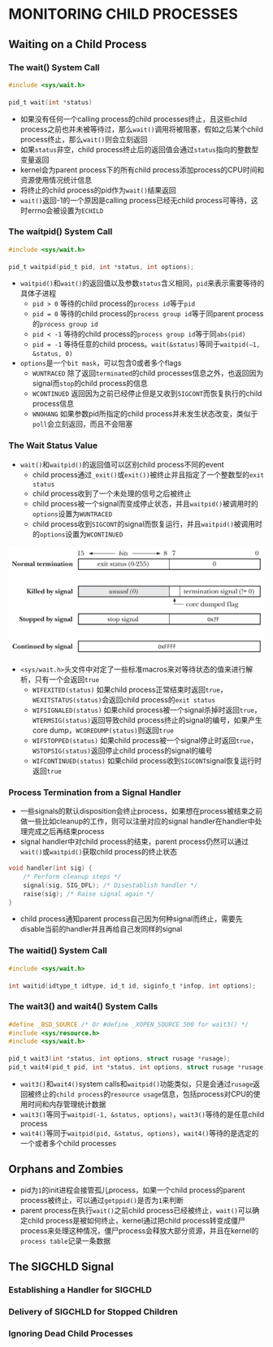 # MONITORING CHILD PROCESSES

## Waiting on a Child Process

### The wait() System Call
```c
#include <sys/wait.h>

pid_t wait(int *status)
```
- 如果没有任何一个calling process的child processes终止，且这些child process之前也并未被等待过，那么`wait()`调用将被阻塞，假如之后某个child process终止，那么`wait()`则会立刻返回
- 如果`status`非空，child process终止后的返回值会通过`status`指向的整数型变量返回
- kernel会为parent process下的所有child process添加process的CPU时间和资源使用情况统计信息
- 将终止的child process的pid作为`wait()`结果返回
- `wait()`返回-1的一个原因是calling process已经无child process可等待，这时errno会被设置为`ECHILD`

### The waitpid() System Call
```c
#include <sys/wait.h>

pid_t waitpid(pid_t pid, int *status, int options);
```
- `waitpid()`和`wait()`的返回值以及参数`status`含义相同，`pid`来表示需要等待的具体子进程
    - `pid > 0` 等待的child process的`process id`等于`pid`
    - `pid = 0` 等待的child process的`process group id`等于同parent process的`process group id`
    - `pid < -1` 等待的child process的`process group id`等于同`abs(pid)`
    - `pid = -1` 等待任意的child process。`wait(&status)`等同于`waitpid(–1, &status, 0)`
- `options`是一个`bit mask`，可以包含0或者多个flags
    - `WUNTRACED` 除了返回`terminated`的child processes信息之外，也返回因为signal而`stop`的child process的信息
    - `WCONTINUED` 返回因为之前已经停止但是又收到`SIGCONT`而恢复执行的child process信息
    - `WNOHANG` 如果参数pid所指定的child process并未发生状态改变，类似于`poll`会立刻返回，而且不会阻塞

### The Wait Status Value
- `wait()`和`waitpid()`的返回值可以区别child process不同的event
    - child process通过`_exit()`或`exit())`被终止并且指定了一个整数型的`exit status`
    - child process收到了一个未处理的信号之后被终止
    - child process被一个signal而变成停止状态，并且`waitpid()`被调用时的`options`设置为`WUNTRACED`
    - child process收到`SIGCONT`的signal而恢复运行，并且`waitpid()`被调用时的`options`设置为`WCONTINUED`

![26-1.png](./img/26-1.png)

- `<sys/wait.h>`头文件中对定了一些标准macros来对等待状态的值来进行解析，只有一个会返回`true`
    - `WIFEXITED(status)` 如果child process正常结束时返回`true`，`WEXITSTATUS(status)`会返回child process的`exit status`
    - `WIFSIGNALED(status)` 如果child process被一个signal杀掉时返回`true`，`WTERMSIG(status)`返回导致child process终止的signal的编号，如果产生core dump，`WCOREDUMP(status)`则返回`true`
    - `WIFSTOPPED(status)` 如果child process被一个signal停止时返回`true`，`WSTOPSIG(status)`返回停止child process的signal的编号
    - `WIFCONTINUED(status)` 如果child process收到`SIGCONT`signal恢复运行时返回`true`

### Process Termination from a Signal Handler
- 一些signals的默认disposition会终止process，如果想在process被结束之前做一些比如cleanup的工作，则可以注册对应的signal handler在handler中处理完成之后再结束process
- signal handler中对child process的结束，parent process仍然可以通过`wait()`或`waitpid()`获取child process的终止状态

```c
void handler(int sig) {
    /* Perform cleanup steps */
    signal(sig, SIG_DFL); /* Disestablish handler */
    raise(sig); /* Raise signal again */
}
```
- child process通知parent process自己因为何种signal而终止，需要先disable当前的handler并且再给自己发同样的signal

### The waitid() System Call
```c
#include <sys/wait.h>

int waitid(idtype_t idtype, id_t id, siginfo_t *infop, int options);
```

### The wait3() and wait4() System Calls
```c
#define _BSD_SOURCE /* Or #define _XOPEN_SOURCE 500 for wait3() */
#include <sys/resource.h>
#include <sys/wait.h>

pid_t wait3(int *status, int options, struct rusage *rusage);
pid_t wait4(pid_t pid, int *status, int options, struct rusage *rusage);
```
- `wait3()`和`wait4()`system calls和`waitpid()`功能类似，只是会通过`rusage`返回被终止的`child process`的`resource usage`信息，包括process对CPU的使用时间和内存管理统计数据
- `wait3()`等同于`waitpid(-1, &status, options)`，`wait3()`等待的是任意child process
- `wait4()`等同于`waitpid(pid, &status, options)`，`wait4()`等待的是选定的一个或者多个child processes

## Orphans and Zombies
- pid为`1`的init进程会接管孤儿process，如果一个child process的parent process被终止，可以通过`getppid()`是否为`1`来判断
- parent process在执行`wait()`之前child process已经被终止，`wait()`可以确定child process是被如何终止，kernel通过把child process转变成僵尸process来处理这种情况，僵尸process会释放大部分资源，并且在kernel的`process table`记录一条数据

## The SIGCHLD Signal

### Establishing a Handler for SIGCHLD

### Delivery of SIGCHLD for Stopped Children

### Ignoring Dead Child Processes
